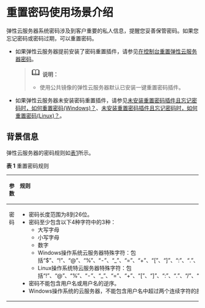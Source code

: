 # 重置密码使用场景介绍<a name="ZH-CN_TOPIC_0035643949"></a>

弹性云服务器系统密码涉及到客户重要的私人信息，提醒您妥善保管密码。如果您忘记密码或密码过期，可以重置密码。

-   如果弹性云服务器提前安装了密码重置插件，请参见[在控制台重置弹性云服务器密码](在控制台重置弹性云服务器密码.md)。

    >![](public_sys-resources/icon-note.gif) **说明：**   
    >-   使用公共镜像的弹性云服务器默认已安装一键重置密码插件。  

-   如果弹性云服务器未安装密码重置插件，请参见[未安装重置密码插件且忘记密码时，如何重置密码\(Windows\)？](https://support.huaweicloud.com/ecs_faq/zh-cn_topic_0179487873.html)、[未安装重置密码插件且忘记密码时，如何重置密码\(Linux\)？](https://support.huaweicloud.com/ecs_faq/zh-cn_topic_0179487874.html)。

## 背景信息<a name="section1655373011248"></a>

弹性云服务器的密码规则如[表1](#zh-cn_topic_0021426802_table4381109318958)所示。

**表 1**  重置密码规则

<a name="zh-cn_topic_0021426802_table4381109318958"></a>
<table><thead align="left"><tr id="zh-cn_topic_0067909751_zh-cn_topic_0021426802_row925712618958"><th class="cellrowborder" valign="top" width="18.000000000000004%" id="mcps1.2.4.1.1"><p id="zh-cn_topic_0067909751_zh-cn_topic_0021426802_p1162970218958"><a name="zh-cn_topic_0067909751_zh-cn_topic_0021426802_p1162970218958"></a><a name="zh-cn_topic_0067909751_zh-cn_topic_0021426802_p1162970218958"></a>参数</p>
</th>
<th class="cellrowborder" valign="top" width="58.910000000000004%" id="mcps1.2.4.1.2"><p id="zh-cn_topic_0067909751_zh-cn_topic_0021426802_p248177818958"><a name="zh-cn_topic_0067909751_zh-cn_topic_0021426802_p248177818958"></a><a name="zh-cn_topic_0067909751_zh-cn_topic_0021426802_p248177818958"></a>规则</p>
</th>
<th class="cellrowborder" valign="top" width="23.090000000000003%" id="mcps1.2.4.1.3"><p id="zh-cn_topic_0067909751_zh-cn_topic_0021426802_p6680635518958"><a name="zh-cn_topic_0067909751_zh-cn_topic_0021426802_p6680635518958"></a><a name="zh-cn_topic_0067909751_zh-cn_topic_0021426802_p6680635518958"></a>样例</p>
</th>
</tr>
</thead>
<tbody><tr id="zh-cn_topic_0067909751_zh-cn_topic_0021426802_row4260571318958"><td class="cellrowborder" valign="top" width="18.000000000000004%" headers="mcps1.2.4.1.1 "><p id="zh-cn_topic_0067909751_zh-cn_topic_0021426802_p2851073918958"><a name="zh-cn_topic_0067909751_zh-cn_topic_0021426802_p2851073918958"></a><a name="zh-cn_topic_0067909751_zh-cn_topic_0021426802_p2851073918958"></a>密码</p>
</td>
<td class="cellrowborder" valign="top" width="58.910000000000004%" headers="mcps1.2.4.1.2 "><a name="zh-cn_topic_0067909751_zh-cn_topic_0021426802_ul5961106018958"></a><a name="zh-cn_topic_0067909751_zh-cn_topic_0021426802_ul5961106018958"></a><ul id="zh-cn_topic_0067909751_zh-cn_topic_0021426802_ul5961106018958"><li>密码长度范围为8到26位。</li><li>密码至少包含以下4种字符中的3种：<a name="zh-cn_topic_0067909751_zh-cn_topic_0021426802_ul24583583181022"></a><a name="zh-cn_topic_0067909751_zh-cn_topic_0021426802_ul24583583181022"></a><ul id="zh-cn_topic_0067909751_zh-cn_topic_0021426802_ul24583583181022"><li>大写字母</li><li>小写字母</li><li>数字</li><li>Windows操作系统云服务器特殊字符：包括<span class="parmvalue" id="zh-cn_topic_0067909751_parmvalue82532885311"><a name="zh-cn_topic_0067909751_parmvalue82532885311"></a><a name="zh-cn_topic_0067909751_parmvalue82532885311"></a>“$”</span>、<span class="parmvalue" id="zh-cn_topic_0067909751_parmvalue172652895318"><a name="zh-cn_topic_0067909751_parmvalue172652895318"></a><a name="zh-cn_topic_0067909751_parmvalue172652895318"></a>“!”</span>、<span class="parmvalue" id="zh-cn_topic_0067909751_parmvalue12662865312"><a name="zh-cn_topic_0067909751_parmvalue12662865312"></a><a name="zh-cn_topic_0067909751_parmvalue12662865312"></a>“@”</span>、<span class="parmvalue" id="zh-cn_topic_0067909751_parmvalue15263281530"><a name="zh-cn_topic_0067909751_parmvalue15263281530"></a><a name="zh-cn_topic_0067909751_parmvalue15263281530"></a>“%”</span>、<span class="parmvalue" id="zh-cn_topic_0067909751_parmvalue7269283538"><a name="zh-cn_topic_0067909751_parmvalue7269283538"></a><a name="zh-cn_topic_0067909751_parmvalue7269283538"></a>“-”</span>、<span class="parmvalue" id="zh-cn_topic_0067909751_parmvalue426628125315"><a name="zh-cn_topic_0067909751_parmvalue426628125315"></a><a name="zh-cn_topic_0067909751_parmvalue426628125315"></a>“_”</span>、<span class="parmvalue" id="zh-cn_topic_0067909751_parmvalue226102815533"><a name="zh-cn_topic_0067909751_parmvalue226102815533"></a><a name="zh-cn_topic_0067909751_parmvalue226102815533"></a>“=”</span>、<span class="parmvalue" id="zh-cn_topic_0067909751_parmvalue52662825314"><a name="zh-cn_topic_0067909751_parmvalue52662825314"></a><a name="zh-cn_topic_0067909751_parmvalue52662825314"></a>“+”</span>、<span class="parmvalue" id="zh-cn_topic_0067909751_parmvalue172618286538"><a name="zh-cn_topic_0067909751_parmvalue172618286538"></a><a name="zh-cn_topic_0067909751_parmvalue172618286538"></a>“[”</span>、<span class="parmvalue" id="zh-cn_topic_0067909751_zh-cn_topic_0021426802_parmvalue60359257144629"><a name="zh-cn_topic_0067909751_zh-cn_topic_0021426802_parmvalue60359257144629"></a><a name="zh-cn_topic_0067909751_zh-cn_topic_0021426802_parmvalue60359257144629"></a>“]”</span>、<span class="parmvalue" id="zh-cn_topic_0067909751_zh-cn_topic_0021426802_parmvalue60561486144642"><a name="zh-cn_topic_0067909751_zh-cn_topic_0021426802_parmvalue60561486144642"></a><a name="zh-cn_topic_0067909751_zh-cn_topic_0021426802_parmvalue60561486144642"></a>“:”</span>、<span class="parmvalue" id="zh-cn_topic_0067909751_zh-cn_topic_0021426802_parmvalue9333307144657"><a name="zh-cn_topic_0067909751_zh-cn_topic_0021426802_parmvalue9333307144657"></a><a name="zh-cn_topic_0067909751_zh-cn_topic_0021426802_parmvalue9333307144657"></a>“.”</span>、<span class="parmvalue" id="zh-cn_topic_0067909751_zh-cn_topic_0021426802_parmvalue6070704514474"><a name="zh-cn_topic_0067909751_zh-cn_topic_0021426802_parmvalue6070704514474"></a><a name="zh-cn_topic_0067909751_zh-cn_topic_0021426802_parmvalue6070704514474"></a>“/”</span>、<span class="parmvalue" id="zh-cn_topic_0067909751_parmvalue19441647111215"><a name="zh-cn_topic_0067909751_parmvalue19441647111215"></a><a name="zh-cn_topic_0067909751_parmvalue19441647111215"></a>“,”</span>和<span class="parmvalue" id="zh-cn_topic_0067909751_zh-cn_topic_0021426802_parmvalue12765627144711"><a name="zh-cn_topic_0067909751_zh-cn_topic_0021426802_parmvalue12765627144711"></a><a name="zh-cn_topic_0067909751_zh-cn_topic_0021426802_parmvalue12765627144711"></a>“?”</span></li><li>Linux操作系统特云服务器特殊字符：包括<span class="parmvalue" id="zh-cn_topic_0067909751_parmvalue2087442019399"><a name="zh-cn_topic_0067909751_parmvalue2087442019399"></a><a name="zh-cn_topic_0067909751_parmvalue2087442019399"></a>“!”</span>、<span class="parmvalue" id="zh-cn_topic_0067909751_parmvalue587413204392"><a name="zh-cn_topic_0067909751_parmvalue587413204392"></a><a name="zh-cn_topic_0067909751_parmvalue587413204392"></a>“@”</span>、<span class="parmvalue" id="zh-cn_topic_0067909751_parmvalue1687452023910"><a name="zh-cn_topic_0067909751_parmvalue1687452023910"></a><a name="zh-cn_topic_0067909751_parmvalue1687452023910"></a>“%”</span>、<span class="parmvalue" id="zh-cn_topic_0067909751_parmvalue1887513207391"><a name="zh-cn_topic_0067909751_parmvalue1887513207391"></a><a name="zh-cn_topic_0067909751_parmvalue1887513207391"></a>“-”</span>、<span class="parmvalue" id="zh-cn_topic_0067909751_parmvalue787582043918"><a name="zh-cn_topic_0067909751_parmvalue787582043918"></a><a name="zh-cn_topic_0067909751_parmvalue787582043918"></a>“_”</span>、<span class="parmvalue" id="zh-cn_topic_0067909751_parmvalue1387515204397"><a name="zh-cn_topic_0067909751_parmvalue1387515204397"></a><a name="zh-cn_topic_0067909751_parmvalue1387515204397"></a>“=”</span>、<span class="parmvalue" id="zh-cn_topic_0067909751_parmvalue8875162015399"><a name="zh-cn_topic_0067909751_parmvalue8875162015399"></a><a name="zh-cn_topic_0067909751_parmvalue8875162015399"></a>“+”</span>、<span class="parmvalue" id="zh-cn_topic_0067909751_parmvalue387518203396"><a name="zh-cn_topic_0067909751_parmvalue387518203396"></a><a name="zh-cn_topic_0067909751_parmvalue387518203396"></a>“[”</span>、<span class="parmvalue" id="zh-cn_topic_0067909751_parmvalue2087592073917"><a name="zh-cn_topic_0067909751_parmvalue2087592073917"></a><a name="zh-cn_topic_0067909751_parmvalue2087592073917"></a>“]”</span>、<span class="parmvalue" id="zh-cn_topic_0067909751_parmvalue13875102053917"><a name="zh-cn_topic_0067909751_parmvalue13875102053917"></a><a name="zh-cn_topic_0067909751_parmvalue13875102053917"></a>“:”</span>、<span class="parmvalue" id="zh-cn_topic_0067909751_parmvalue13875152013397"><a name="zh-cn_topic_0067909751_parmvalue13875152013397"></a><a name="zh-cn_topic_0067909751_parmvalue13875152013397"></a>“.”</span>、<span class="parmvalue" id="zh-cn_topic_0067909751_parmvalue13875202013919"><a name="zh-cn_topic_0067909751_parmvalue13875202013919"></a><a name="zh-cn_topic_0067909751_parmvalue13875202013919"></a>“/”</span>、<span class="parmvalue" id="zh-cn_topic_0067909751_parmvalue5875102093915"><a name="zh-cn_topic_0067909751_parmvalue5875102093915"></a><a name="zh-cn_topic_0067909751_parmvalue5875102093915"></a>“^”</span>、<span class="parmvalue" id="zh-cn_topic_0067909751_parmvalue20875132012393"><a name="zh-cn_topic_0067909751_parmvalue20875132012393"></a><a name="zh-cn_topic_0067909751_parmvalue20875132012393"></a>“,”</span>、<span class="parmvalue" id="zh-cn_topic_0067909751_parmvalue88762020113912"><a name="zh-cn_topic_0067909751_parmvalue88762020113912"></a><a name="zh-cn_topic_0067909751_parmvalue88762020113912"></a>“{”</span>、<span class="parmvalue" id="zh-cn_topic_0067909751_parmvalue128761420163911"><a name="zh-cn_topic_0067909751_parmvalue128761420163911"></a><a name="zh-cn_topic_0067909751_parmvalue128761420163911"></a>“}”</span>和<span class="parmvalue" id="zh-cn_topic_0067909751_parmvalue178764203393"><a name="zh-cn_topic_0067909751_parmvalue178764203393"></a><a name="zh-cn_topic_0067909751_parmvalue178764203393"></a>“?”</span></li></ul>
</li><li>密码不能包含用户名或用户名的逆序。</li><li>Windows操作系统的云服务器，不能包含用户名中超过两个连续字符的部分。</li></ul>
</td>
<td class="cellrowborder" valign="top" width="23.090000000000003%" headers="mcps1.2.4.1.3 "><p id="zh-cn_topic_0067909751_zh-cn_topic_0021426802_p6481855218958"><a name="zh-cn_topic_0067909751_zh-cn_topic_0021426802_p6481855218958"></a><a name="zh-cn_topic_0067909751_zh-cn_topic_0021426802_p6481855218958"></a>YNbUwp!dUc9MClnv</p>
<div class="note" id="note18511011891"><a name="note18511011891"></a><a name="note18511011891"></a><span class="notetitle"> 说明： </span><div class="notebody"><p id="p351011796"><a name="p351011796"></a><a name="p351011796"></a>样例密码随机生成，请勿复制使用样例。</p>
</div></div>
</td>
</tr>
</tbody>
</table>


